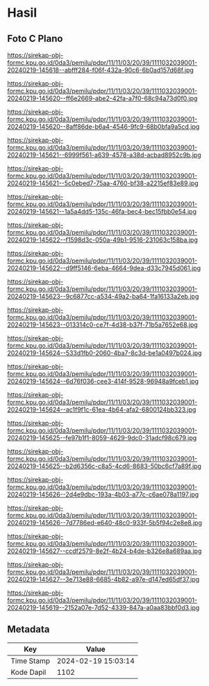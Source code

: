 # Hasil

## Foto C Plano

https://sirekap-obj-formc.kpu.go.id/0da3/pemilu/pdpr/11/11/03/20/39/1111032039001-20240219-145618--abfff284-f06f-432a-90c6-6b0ad157d68f.jpg

https://sirekap-obj-formc.kpu.go.id/0da3/pemilu/pdpr/11/11/03/20/39/1111032039001-20240219-145620--ff6e2669-abe2-42fa-a7f0-68c94a73d0f0.jpg

https://sirekap-obj-formc.kpu.go.id/0da3/pemilu/pdpr/11/11/03/20/39/1111032039001-20240219-145620--8aff86de-b6a4-4546-9fc9-68b0bfa9a5cd.jpg

https://sirekap-obj-formc.kpu.go.id/0da3/pemilu/pdpr/11/11/03/20/39/1111032039001-20240219-145621--6999f561-a639-4578-a38d-acbad8952c9b.jpg

https://sirekap-obj-formc.kpu.go.id/0da3/pemilu/pdpr/11/11/03/20/39/1111032039001-20240219-145621--5c0ebed7-75aa-4760-bf38-a2215ef83e89.jpg

https://sirekap-obj-formc.kpu.go.id/0da3/pemilu/pdpr/11/11/03/20/39/1111032039001-20240219-145621--1a5a4dd5-135c-46fa-bec4-bec15fbb0e54.jpg

https://sirekap-obj-formc.kpu.go.id/0da3/pemilu/pdpr/11/11/03/20/39/1111032039001-20240219-145622--f1598d3c-050a-49b1-9516-231063c158ba.jpg

https://sirekap-obj-formc.kpu.go.id/0da3/pemilu/pdpr/11/11/03/20/39/1111032039001-20240219-145622--d9ff5146-6eba-4664-9dea-d33c7945d061.jpg

https://sirekap-obj-formc.kpu.go.id/0da3/pemilu/pdpr/11/11/03/20/39/1111032039001-20240219-145623--9c6877cc-a534-49a2-ba64-1fa16133a2eb.jpg

https://sirekap-obj-formc.kpu.go.id/0da3/pemilu/pdpr/11/11/03/20/39/1111032039001-20240219-145623--013314c0-ce7f-4d38-b37f-71b5a7652e68.jpg

https://sirekap-obj-formc.kpu.go.id/0da3/pemilu/pdpr/11/11/03/20/39/1111032039001-20240219-145624--533d1fb0-2060-4ba7-8c3d-be1a0497b024.jpg

https://sirekap-obj-formc.kpu.go.id/0da3/pemilu/pdpr/11/11/03/20/39/1111032039001-20240219-145624--6d76f036-cee3-414f-9528-96948a9fceb1.jpg

https://sirekap-obj-formc.kpu.go.id/0da3/pemilu/pdpr/11/11/03/20/39/1111032039001-20240219-145624--ac1f9f1c-61ea-4b64-afa2-6800124bb323.jpg

https://sirekap-obj-formc.kpu.go.id/0da3/pemilu/pdpr/11/11/03/20/39/1111032039001-20240219-145625--fe97b1f1-8059-4629-9dc0-31adcf98c679.jpg

https://sirekap-obj-formc.kpu.go.id/0da3/pemilu/pdpr/11/11/03/20/39/1111032039001-20240219-145625--b2d6356c-c8a5-4cd6-8683-50bc6cf7a89f.jpg

https://sirekap-obj-formc.kpu.go.id/0da3/pemilu/pdpr/11/11/03/20/39/1111032039001-20240219-145626--2d4e9dbc-193a-4b03-a77c-c6ae078a1197.jpg

https://sirekap-obj-formc.kpu.go.id/0da3/pemilu/pdpr/11/11/03/20/39/1111032039001-20240219-145626--7d7786ed-e640-48c0-933f-5b5f94c2e8e8.jpg

https://sirekap-obj-formc.kpu.go.id/0da3/pemilu/pdpr/11/11/03/20/39/1111032039001-20240219-145627--ccdf2579-8e2f-4b24-b4de-b326e8a689aa.jpg

https://sirekap-obj-formc.kpu.go.id/0da3/pemilu/pdpr/11/11/03/20/39/1111032039001-20240219-145627--3e713e88-6685-4b82-a97e-d147ed65df37.jpg

https://sirekap-obj-formc.kpu.go.id/0da3/pemilu/pdpr/11/11/03/20/39/1111032039001-20240219-145619--2152a07e-7d52-4339-847a-a0aa83bbf0d3.jpg


## Metadata

| Key        | Value               |
| ---------- | ------------------- |
| Time Stamp | 2024-02-19 15:03:14 |
| Kode Dapil | 1102                |




